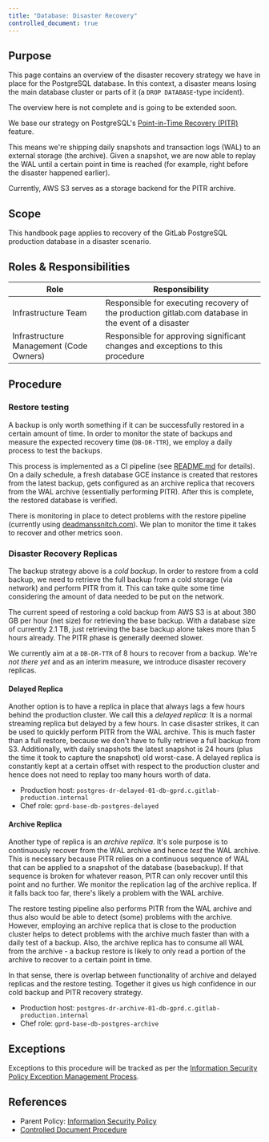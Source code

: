 ```yaml
---
title: "Database: Disaster Recovery"
controlled_document: true
---
```


## Purpose

This page contains an overview of the disaster recovery strategy we have
in place for the PostgreSQL database. In this context, a disaster means
losing the main database cluster or parts of it (a `DROP DATABASE`-type
incident).

The overview here is not complete and is going to be extended soon.

We base our strategy on PostgreSQL's [Point-in-Time Recovery (PITR)](https://www.postgresql.org/docs/9.6/static/continuous-archiving.html) feature.

This means we're shipping daily snapshots and transaction logs (WAL) to
an external storage (the archive). Given a snapshot, we are now able to
replay the WAL until a certain point in time is reached (for example,
right before the disaster happened earlier).

Currently, AWS S3 serves as a storage backend for the PITR archive.

## Scope

This handbook page applies to recovery of the GitLab PostgreSQL production database in a disaster scenario.

## Roles & Responsibilities

| Role | Responsibility|
| ---- | ------ |
| Infrastructure Team | Responsible for executing recovery of the production gitlab.com database in the event of a disaster |
| Infrastructure Management (Code Owners) | Responsible for approving significant changes and exceptions to this procedure |

## Procedure

### Restore testing

A backup is only worth something if it can be successfully restored in a
certain amount of time. In order to monitor the state of backups and
measure the expected recovery time (`DB-DR-TTR`), we employ a daily
process to test the backups.

This process is implemented as a CI pipeline (see
[README.md](https://gitlab.com/gitlab-restore/postgres-gprd/blob/master/README.md)
for details). On a daily schedule, a fresh database GCE instance is
created that restores from the latest backup, gets configured as an
archive replica that recovers from the WAL archive (essentially
performing PITR). After this is complete, the restored database is
verified.

There is monitoring in place to detect problems with the restore
pipeline (currently using [deadmanssnitch.com](https://deadmanssnitch.com)).
We plan to monitor the time it takes to recover and other metrics soon.

### Disaster Recovery Replicas

The backup strategy above is a *cold backup*. In order to restore from a
cold backup, we need to retrieve the full backup from a cold storage
(via network) and perform PITR from it. This can take quite some time
considering the amount of data needed to be put on the network.

The current speed of restoring a cold backup from AWS S3 is at about 380
GB per hour (net size) for retrieving the base backup. With a database
size of currently 2.1 TB, just retrieving the base backup alone takes
more than 5 hours already. The PITR phase is generally deemed slower.

We currently aim at a `DB-DR-TTR` of 8 hours to recover from a backup.
We're *not there yet* and as an interim measure, we introduce disaster
recovery replicas.

#### Delayed Replica

Another option is to have a replica in place that always lags a few
hours behind the production cluster. We call this a *delayed replica*: It
is a normal streaming replica but delayed by a few hours. In case
disaster strikes, it can be used to quickly perform PITR from the WAL
archive. This is much faster than a full restore, because we don't have
to fully retrieve a full backup from S3. Additionally, with daily
snapshots the latest snapshot is 24 hours (plus the time it took to
capture the snapshot) old worst-case. A delayed replica is constantly
kept at a certain offset with respect to the production cluster and hence
does not need to replay too many hours worth of data.

* Production host: `postgres-dr-delayed-01-db-gprd.c.gitlab-production.internal`
* Chef role: `gprd-base-db-postgres-delayed`

#### Archive Replica

Another type of replica is an *archive replica*. It's sole purpose is to
continuously recover from the WAL archive and hence *test* the WAL
archive. This is necessary because PITR relies on a continuous sequence
of WAL that can be applied to a snapshot of the database (basebackup).
If that sequence is broken for whatever reason, PITR can only recover
until this point and no further. We monitor the replication lag of the
archive replica. If it falls back too far, there's likely a problem with
the WAL archive.

The restore testing pipeline also performs PITR from the WAL archive and
thus also would be able to detect (some) problems with the archive. However,
employing an archive replica that is close to the production cluster
helps to detect problems with the archive much faster than with a daily
test of a backup. Also, the archive replica has to consume all WAL from
the archive - a backup restore is likely to only read a portion of the
archive to recover to a certain point in time.

In that sense, there is overlap between functionality of archive and
delayed replicas and the restore testing. Together it gives us high
confidence in our cold backup and PITR recovery strategy.

* Production host: `postgres-dr-archive-01-db-gprd.c.gitlab-production.internal`
* Chef role: `gprd-base-db-postgres-archive`

## Exceptions

Exceptions to this procedure will be tracked as per the [Information Security Policy Exception Management Process](/handbook/security/controlled-document-procedure/#exceptions).

## References

* Parent Policy: [Information Security Policy](/handbook/security/)
* [Controlled Document Procedure](/handbook/security/controlled-document-procedure/)
